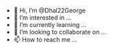 - 👋 Hi, I’m @Dhal22George
- 👀 I’m interested in ...
- 🌱 I’m currently learning ...
- 💞️ I’m looking to collaborate on ...
- 📫 How to reach me ...

<!---
Dhal22George/Dhal22George is a ✨ special ✨ repository because its `README.md` (this file) appears on your GitHub profile.
You can click the Preview link to take a look at your changes.
--->
